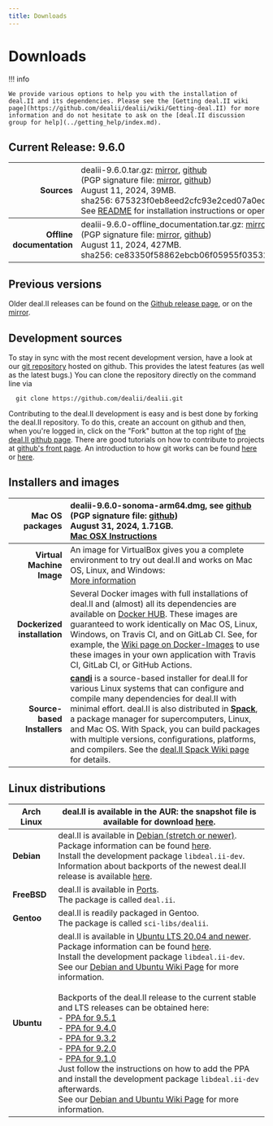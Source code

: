 ```yaml
---
title: Downloads
---
```


Downloads
======

!!! info

    We provide various options to help you with the installation of deal.II and its dependencies. Please see the [Getting deal.II wiki page](https://github.com/dealii/dealii/wiki/Getting-deal.II) for more information and do not hesitate to ask on the [deal.II discussion group for help](../getting_help/index.md).


Current Release: 9.6.0
----------------------

Sources |   <span style="font-weight:normal">dealii-9.6.0.tar.gz:  [mirror](/downloads/dealii-9.6.0.tar.gz), [github](https://github.com/dealii/dealii/releases/download/v9.6.0/dealii-9.6.0.tar.gz) <br> (PGP signature file: [mirror](/downloads/dealii-9.6.0.tar.gz.asc), [github]("https://github.com/dealii/dealii/releases/download/v9.6.0/dealii-9.6.0.tar.gz.asc")) <br> August 11, 2024, 39MB. <br> sha256: 675323f0eb8eed2cfc93e2ced07a0ec5727c6a566ff9e7786c01a2ddcde17bed  <br> See [README](/9.6.0/readme.html) for installation instructions or open <code>doc/readme.html</code> after unpacking </span>|
-----------: |:-------------| 
<strong>Offline documentation</strong>      | dealii-9.6.0-offline_documentation.tar.gz: [mirror](/downloads/dealii-9.6.0-offline_documentation.tar.gz), [github](https://github.com/dealii/dealii/releases/download/v9.6.0/dealii-9.6.0-offline_documentation.tar.gz) <br>  (PGP signature file: [mirror](/downloads/dealii-9.6.0-offline_documentation.tar.gz.asc), [github](https://github.com/dealii/dealii/releases/download/v9.6.0/dealii-9.6.0-offline_documentation.tar.gz.asc)) <br>   August 11, 2024, 427MB. <br> sha256:&nbsp;ce83350f58862ebcb06f05955f03532a93695b0f7cffe772ccee2386d12a4e90 | 

Previous versions
-----------------

  Older deal.II releases can be found on the
                <a href="https://github.com/dealii/dealii/releases">Github release page</a>,
                or on the
                <a href="/downloads/">mirror</a>.


Development sources
-------------------

 To stay in sync with the most recent development version,
                have a look at our
                <a href="https://github.com/dealii/dealii">git repository</a>
                hosted on github. This provides the latest features (as well
                as the latest bugs.)
                You can clone the repository directly on the command line via
```
  git clone https://github.com/dealii/dealii.git
```
 Contributing to the deal.II development is easy and is best done
                by forking the deal.II repository. To do this, create an account
                on github and then, when you're logged in, click on the "Fork"
                button at the top right
                of <a href="https://github.com/dealii/dealii">the deal.II github
                page</a>. There are good tutorials on how to contribute to
                projects at <a href="https://github.com/">github's front
                page</a>. An introduction to how git works can be found
                <a href="https://www.atlassian.com/git/tutorial">here</a>
        or <a href="https://marklodato.github.io/visual-git-guide/index-en.html">here</a>.
              </p>


Installers and images
---------------------

| **Mac OS packages**        |  dealii-9.6.0-sonoma-arm64.dmg, see [github](https://github.com/dealii/dealii/releases/download/v9.6.0/dealii-9.6.0-sonoma-arm64-clang15.dmg)  <br>  (PGP signature file: [github](https://github.com/dealii/dealii/releases/download/v9.6.0/dealii-9.6.0-sonoma-arm64-clang15.dmg.asc)) <br> August 31, 2024, 1.71GB.  <br>  [Mac OSX Instructions](https://github.com/dealii/dealii/wiki/MacOSX) |
-----------: |:-------------|          
| **Virtual Machine Image**   | An image for VirtualBox gives you a complete environment to try out deal.II and works on Mac OS, Linux, and Windows:   <br> [More information](https://www.math.clemson.edu/~heister/dealvm/)                                                                                                                 |
| **Dockerized installation** | Several Docker images with full installations of deal.II and (almost) all its dependencies are available on [Docker HUB](https://hub.docker.com/r/dealii/dealii/).  These images are guaranteed to work identically on Mac OS, Linux, Windows, on Travis CI, and on GitLab CI.  See, for example, the [Wiki page on Docker-Images](https://github.com/dealii/dealii/wiki/Docker-Images) to use these images in your own application with Travis CI, GitLab CI, or GitHub Actions. |
| **Source-based Installers** | **[candi](https://github.com/dealii/candi)** is a source-based installer for deal.II for various Linux systems that can configure and compile many dependencies for deal.II with minimal effort.  deal.II is also distributed in **[Spack](https://spack.io/)**, a package manager for supercomputers, Linux, and Mac OS.  With Spack, you can build packages with multiple versions, configurations, platforms, and compilers.  See the [deal.II Spack Wiki page](https://github.com/dealii/dealii/wiki/deal.II-in-Spack) for details. |



Linux distributions
-----------------

| **Arch Linux**  | deal.II is available in the AUR: the snapshot file is available for download [here](https://aur.archlinux.org/packages/deal-ii/). |
|-----------------|-------------------------------------------------------------------------------------------------------------------------------|
| **Debian**      | deal.II is available in [Debian (stretch or newer)](https://www.debian.org/releases/testing/).<br>Package information can be found [here](https://packages.qa.debian.org/d/deal.ii.html).<br>Install the development package `libdeal.ii-dev`.<br>Information about backports of the newest deal.II release is available [here](https://backports.debian.org/). |
| **FreeBSD**     | deal.II is available in [Ports](https://www.freshports.org/math/deal.ii).<br>The package is called `deal.ii`. |
| **Gentoo**      | deal.II is readily packaged in Gentoo.<br>The package is called `sci-libs/dealii`. |
| **Ubuntu**      | deal.II is available in [Ubuntu LTS 20.04 and newer](http://releases.ubuntu.com/yakkety/).<br>Package information can be found [here](https://launchpad.net/ubuntu/+source/deal.ii).<br>Install the development package `libdeal.ii-dev`.<br>See our [Debian and Ubuntu Wiki Page](https://github.com/dealii/dealii/wiki/Debian-and-Ubuntu) for more information.<br><br>Backports of the deal.II release to the current stable and LTS releases can be obtained here:<br>- [PPA for 9.5.1](https://launchpad.net/~ginggs/+archive/ubuntu/deal.ii-9.5.1-backports)<br>- [PPA for 9.4.0](https://launchpad.net/~ginggs/+archive/ubuntu/deal.ii-9.4.0-backports)<br>- [PPA for 9.3.2](https://launchpad.net/~ginggs/+archive/ubuntu/deal.ii-9.3.2-backports)<br>- [PPA for 9.2.0](https://launchpad.net/~ginggs/+archive/ubuntu/deal.ii-9.2.0-backports)<br>- [PPA for 9.1.0](https://launchpad.net/~ginggs/+archive/ubuntu/deal.ii-backports)<br>Just follow the instructions on how to add the PPA and install the development package `libdeal.ii-dev` afterwards.<br>See our [Debian and Ubuntu Wiki Page](https://github.com/dealii/dealii/wiki/Debian-and-Ubuntu) for more information. |
